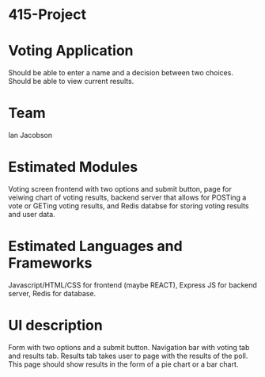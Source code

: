 # 415-Project
# Voting Application
Should be able to enter a name and a decision between two choices. Should be able to view current results.
# Team
Ian Jacobson
# Estimated Modules
Voting screen frontend with two options and submit button, page for veiwing chart of voting results, backend server that allows for POSTing a vote or GETing voting results, and Redis databse for storing voting results and user data.
# Estimated Languages and Frameworks
Javascript/HTML/CSS for frontend (maybe REACT), Express JS for backend server, Redis for database.
# UI description
Form with two options and a submit button. Navigation bar with voting tab and results tab. Results tab takes user to page with the results of the poll. This page should show results in the form of a pie chart or a bar chart.


